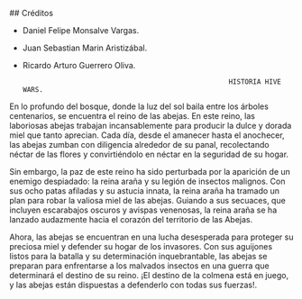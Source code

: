 ﻿\## Créditos

- Daniel Felipe Monsalve Vargas.
- Juan Sebastian Marin Aristizábal.
- Ricardo Arturo Guerrero Oliva.

                                                         HISTORIA HIVE WARS.

En lo profundo del bosque, donde la luz del sol baila entre los árboles centenarios, se encuentra el reino de las abejas. En este reino, las laboriosas abejas trabajan incansablemente para producir la dulce y dorada miel que tanto aprecian. Cada día, desde el amanecer hasta el anochecer, las abejas zumban con diligencia alrededor de su panal, recolectando néctar de las flores y convirtiéndolo en néctar en la seguridad de su hogar.

Sin embargo, la paz de este reino ha sido perturbada por la aparición de un enemigo despiadado: la reina araña y su legión de insectos malignos. Con sus ocho patas afiladas y su astucia innata, la reina araña ha tramado un plan para robar la valiosa miel de las abejas. Guiando a sus secuaces, que incluyen escarabajos oscuros y avispas venenosas, la reina araña se ha lanzado audazmente hacia el corazón del territorio de las Abejas.

Ahora, las abejas se encuentran en una lucha desesperada para proteger su preciosa miel y defender su hogar de los invasores. Con sus aguijones listos para la batalla y su determinación inquebrantable, las abejas se preparan para enfrentarse a los malvados insectos en una guerra que determinará el destino de su reino. ¡El destino de la colmena está en juego, y las abejas están dispuestas a defenderlo con todas sus fuerzas!.
